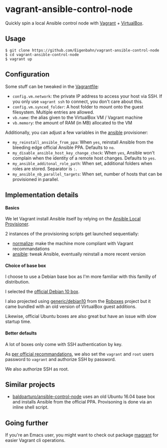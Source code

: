 # vagrant-ansible-control-node

Quickly spin a local Ansible control node with [Vagrant](https://www.vagrantup.com/) + [VirtualBox](https://www.virtualbox.org/).


## Usage

    $ git clone https://github.com/Eigenbahn/vagrant-ansible-control-node
    $ cd vagrant-ansible-control-node
    $ vagrant up


## Configuration

Some stuff can be tweaked in the [Vagrantfile](./Vagrantfile):

- `config.vm.network`: the private IP address to access your host via SSH. If you only use `vagrant ssh` to connect, you don't care about this.
- `config.vm.synced_folder`: A host folder to mount onto the guest filesystem. Multiple entries are allowed.
- `vb.name`: the alias given to the VirtualBox VM / Vagrant machine
- `vb.memory`: the amount of RAM (in MB) allocated to the VM

Additionally, you can adjust a few variables in the [ansible](./provision/ansible.yml) provisioner:

 - `my_reinstall_ansible_from_ppa`: When `yes`, reinstall Ansible from the bleeding edge official Ansible PPA. Defaults to `no`.
 - `my_disable_ansible_host_key_change_check`: When `yes`, Ansible won't complain when the identity of a remote host changes. Defaults to `yes`.
 - `my_ansible_additonal_role_path`: When set, additional folders when roles are stored. Separator is `:`.
 - `my_ansible_nb_parallel_targets`: When set, number of hosts that can be provisioned in parallel.


## Implementation details

#### Basics

We let Vagrant install Ansible itself by relying on the [Ansible Local Provisioner](https://www.vagrantup.com/docs/provisioning/ansible_local).

2 instances of the provisioning scripts get launched sequentially:

 - [normalize](./provision/normalize.yml): make the machine more compliant with Vagrant recommandations
 - [ansible](./provision/ansible.yml): tweak Ansible, eventually reinstall a more recent version


#### Choice of base box

I choose to use a Debian base box as I'm more familiar with this familly of distribution.

I selected the [official Debian 10 box](https://app.vagrantup.com/debian/boxes/contrib-buster64).

I also projected using [generic/debian10](https://app.vagrantup.com/generic/boxes/debian10) from the [Roboxes](https://roboxes.org/) project but it came bundled with an old version of VirtualBox guest additions.

Likewise, official Ubuntu boxes are also great but have an issue with slow startup time.


#### Better defaults

A lot of boxes only come with SSH authentication by key.

As [per official recommandations](https://www.vagrantup.com/docs/boxes/base#default-user-settings), we also set the `vagrant` and `root` users password to `vagrant` and authorize SSH by password.

We also authorize SSH as root.


## Similar projects

 - [baldoarturo/ansible-control-node](https://github.com/baldoarturo/ansible-control-node) uses an old Ubuntu 16.04 base box and installs Ansible from the official PPA. Provisoning is done via an inline shell script.


## Going further

If you're an Emacs user, you might want to check out package [magrant](https://github.com/p3r7/magrant) for easier Vagrant cli operations.
